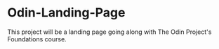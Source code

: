# Odin-Landing-Page
This project will be a landing page going along with The Odin Project's Foundations course.

